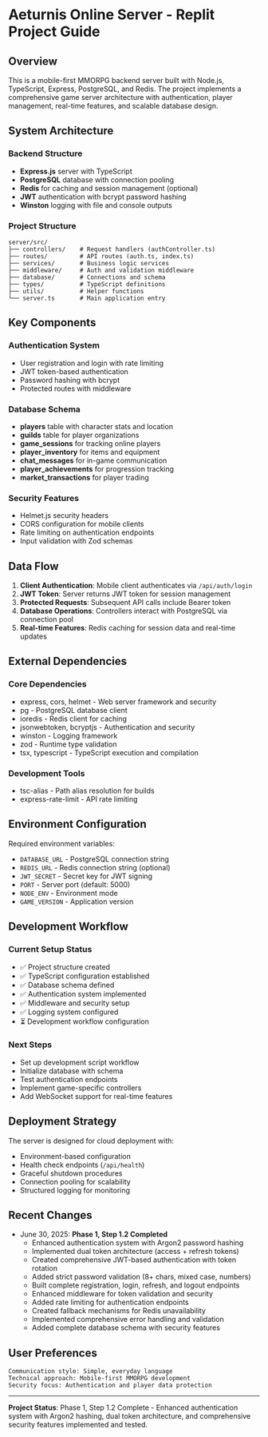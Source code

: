 # Aeturnis Online Server - Replit Project Guide

## Overview

This is a mobile-first MMORPG backend server built with Node.js, TypeScript, Express, PostgreSQL, and Redis. The project implements a comprehensive game server architecture with authentication, player management, real-time features, and scalable database design.

## System Architecture

### Backend Structure
- **Express.js** server with TypeScript
- **PostgreSQL** database with connection pooling
- **Redis** for caching and session management (optional)
- **JWT** authentication with bcrypt password hashing
- **Winston** logging with file and console outputs

### Project Structure
```
server/src/
├── controllers/    # Request handlers (authController.ts)
├── routes/         # API routes (auth.ts, index.ts)
├── services/       # Business logic services
├── middleware/     # Auth and validation middleware
├── database/       # Connections and schema
├── types/          # TypeScript definitions
├── utils/          # Helper functions
└── server.ts       # Main application entry
```

## Key Components

### Authentication System
- User registration and login with rate limiting
- JWT token-based authentication
- Password hashing with bcrypt
- Protected routes with middleware

### Database Schema
- **players** table with character stats and location
- **guilds** table for player organizations
- **game_sessions** for tracking online players
- **player_inventory** for items and equipment
- **chat_messages** for in-game communication
- **player_achievements** for progression tracking
- **market_transactions** for player trading

### Security Features
- Helmet.js security headers
- CORS configuration for mobile clients
- Rate limiting on authentication endpoints
- Input validation with Zod schemas

## Data Flow

1. **Client Authentication**: Mobile client authenticates via `/api/auth/login`
2. **JWT Token**: Server returns JWT token for session management
3. **Protected Requests**: Subsequent API calls include Bearer token
4. **Database Operations**: Controllers interact with PostgreSQL via connection pool
5. **Real-time Features**: Redis caching for session data and real-time updates

## External Dependencies

### Core Dependencies
- express, cors, helmet - Web server framework and security
- pg - PostgreSQL database client
- ioredis - Redis client for caching
- jsonwebtoken, bcryptjs - Authentication and security
- winston - Logging framework
- zod - Runtime type validation
- tsx, typescript - TypeScript execution and compilation

### Development Tools
- tsc-alias - Path alias resolution for builds
- express-rate-limit - API rate limiting

## Environment Configuration

Required environment variables:
- `DATABASE_URL` - PostgreSQL connection string
- `REDIS_URL` - Redis connection string (optional)
- `JWT_SECRET` - Secret key for JWT signing
- `PORT` - Server port (default: 5000)
- `NODE_ENV` - Environment mode
- `GAME_VERSION` - Application version

## Development Workflow

### Current Setup Status
- ✅ Project structure created
- ✅ TypeScript configuration established
- ✅ Database schema defined
- ✅ Authentication system implemented
- ✅ Middleware and security setup
- ✅ Logging system configured
- ⏳ Development workflow configuration

### Next Steps
- Set up development script workflow
- Initialize database with schema
- Test authentication endpoints
- Implement game-specific controllers
- Add WebSocket support for real-time features

## Deployment Strategy

The server is designed for cloud deployment with:
- Environment-based configuration
- Health check endpoints (`/api/health`)
- Graceful shutdown procedures
- Connection pooling for scalability
- Structured logging for monitoring

## Recent Changes

- June 30, 2025: **Phase 1, Step 1.2 Completed**
  - Enhanced authentication system with Argon2 password hashing
  - Implemented dual token architecture (access + refresh tokens)
  - Created comprehensive JWT-based authentication with token rotation
  - Added strict password validation (8+ chars, mixed case, numbers)
  - Built complete registration, login, refresh, and logout endpoints
  - Enhanced middleware for token validation and security
  - Added rate limiting for authentication endpoints
  - Created fallback mechanisms for Redis unavailability
  - Implemented comprehensive error handling and validation
  - Added complete database schema with security features

## User Preferences

```
Communication style: Simple, everyday language
Technical approach: Mobile-first MMORPG development
Security focus: Authentication and player data protection
```

---

**Project Status**: Phase 1, Step 1.2 Complete - Enhanced authentication system with Argon2 hashing, dual token architecture, and comprehensive security features implemented and tested.